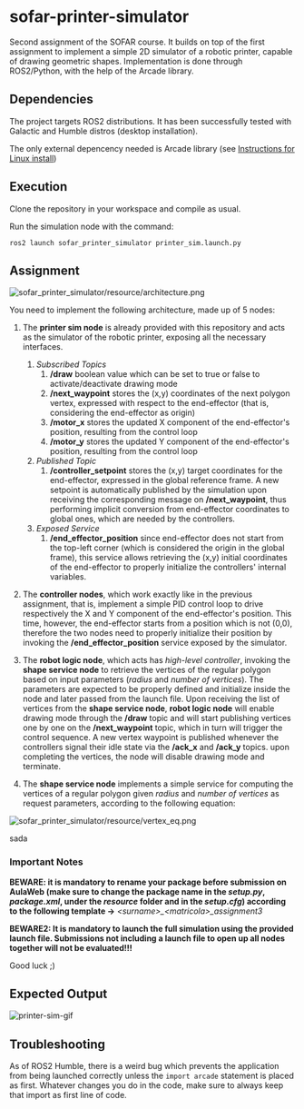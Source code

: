 # sofar-printer-simulator
Second assignment of the SOFAR course. It builds on top of the first assignment to implement a simple 2D simulator of a robotic printer, capable of drawing geometric shapes. Implementation is done through ROS2/Python, with the help of the Arcade library.

## Dependencies

The project targets ROS2 distributions. It has been successfully tested with Galactic and Humble distros (desktop installation).

The only external depencency needed is Arcade library (see [Instructions for Linux install](https://api.arcade.academy/en/latest/install/linux.html))

## Execution

Clone the repository in your workspace and compile as usual.

Run the simulation node with the command:

```ros2 launch sofar_printer_simulator printer_sim.launch.py```

## Assignment

![sofar_printer_simulator/resource/architecture.png](sofar_printer_simulator/resource/architecture.png)

You need to implement the following architecture, made up of 5 nodes:

1) The **printer sim node** is already provided with this repository and acts as the simulator of the robotic printer, exposing all the necessary interfaces.
    1. *Subscribed Topics*
       1) **/draw** boolean value which can be set to true or false to activate/deactivate drawing mode
       2) **/next_waypoint** stores the (x,y) coordinates of the next polygon vertex, expressed with respect to the end-effector (that is, considering the end-effector as origin)
       3) **/motor_x** stores the updated X component of the end-effector's position, resulting from the control loop
       4) **/motor_y** stores the updated Y component of the end-effector's position, resulting from the control loop
    2. *Published Topic*
       1) **/controller_setpoint** stores the (x,y) target coordinates for the end-effector, expressed in the global reference frame. A new setpoint is automatically published by the simulation upon receiving the corresponding message on **/next_waypoint**, thus performing implicit conversion from end-effector coordinates to global ones, which are needed by the controllers.
    3. *Exposed Service*
       1) **/end_effector_position** since end-effector does not start from the top-left corner (which is considered the origin in the global frame), this service allows retrieving the (x,y) initial coordinates of the end-effector to properly initialize the controllers' internal variables.

2) The **controller nodes**, which work exactly like in the previous assignment, that is, implement a simple PID control loop to drive respectively the X and Y component of the end-effector's position. This time, however, the end-effector starts from a position which is not (0,0), therefore the two nodes need to properly initialize their position by invoking the **/end_effector_position** service exposed by the simulator.

3) The **robot logic node**, which acts has *high-level controller*, invoking the **shape service node** to retrieve the vertices of the regular polygon based on input parameters (*radius* and *number of vertices*). The parameters are expected to be properly defined and initialize inside the node and later passed from the launch file. Upon receiving the list of vertices from the **shape service node**, **robot logic node** will enable drawing mode through the **/draw** topic and will start publishing vertices one by one on the **/next_waypoint** topic, which in turn will trigger the control sequence. A new vertex waypoint is published whenever the controllers signal their idle state via the **/ack_x** and **/ack_y** topics. upon completing the vertices, the node will disable drawing mode and terminate.

4) The **shape service node** implements a simple service for computing the vertices of a regular polygon given *radius* and *number of vertices* as request parameters, according to the following equation:

![sofar_printer_simulator/resource/vertex_eq.png](sofar_printer_simulator/resource/vertex_eq.png)

sada

### Important Notes

**BEWARE: it is mandatory to rename your package before submission on AulaWeb (make sure to change the package name in the *setup.py*, *package.xml*, under the *resource* folder and in the *setup.cfg*) according to the following template &rarr;** *&lt;surname&gt;_&lt;matricola&gt;_assignment3* 

**BEWARE2: It is mandatory to launch the full simulation using the provided launch file. Submissions not including a launch file to open up all nodes together will not be evaluated!!!**

Good luck ;)

## Expected Output

![printer-sim-gif](https://github.com/SimoneMacci0/sofar-printer-simulator/blob/main/printer_sim.gif)

## Troubleshooting

As of ROS2 Humble, there is a weird bug which prevents the application from being launched correctly unless the ```import arcade``` statement is placed as first. Whatever changes you do in the code, make sure to always keep that import as first line of code.
